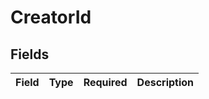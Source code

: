 # CreatorId


## Fields

| Field       | Type        | Required    | Description |
| ----------- | ----------- | ----------- | ----------- |